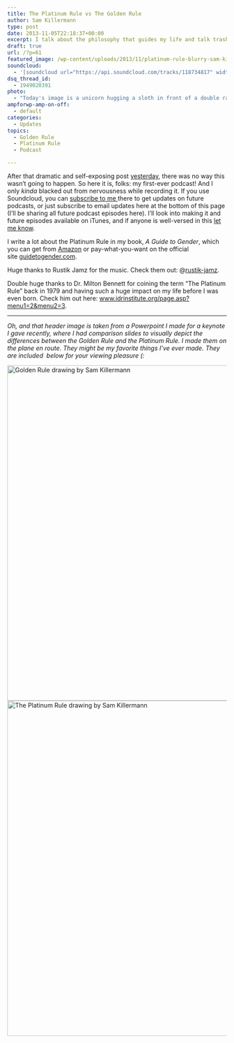 ```yaml
---
title: The Platinum Rule vs The Golden Rule
author: Sam Killermann
type: post
date: 2013-11-05T22:18:37+00:00
excerpt: I talk about the philosophy that guides my life and talk trash about the one that is likely guiding yours, whether you realize it or not.
draft: true
url: /?p=61
featured_image: /wp-content/uploads/2013/11/platinum-rule-blurry-sam-killermann.jpg
soundcloud:
  - '[soundcloud url="https://api.soundcloud.com/tracks/118734817" width="100%" height="166" iframe="true" /]'
dsq_thread_id:
  - 1949020391
photo:
  - "Today's image is a unicorn hugging a sloth in front of a double rainbow. You're welcome."
ampforwp-amp-on-off:
  - default
categories:
  - Updates
topics:
  - Golden Rule
  - Platinum Rule
  - Podcast

---
```

After that dramatic and self-exposing post <a title="Hiding Behind a Keyboard: The Terror of the Unknown" href="/hiding-behind-a-keyboard/" target="_blank" rel="noopener">yesterday</a>, there was no way this wasn&#8217;t going to happen. So here it is, folks: my first-ever podcast! And I only _kinda_ blacked out from nervousness while recording it. If you use Soundcloud, you can <a title="Sam Killermann on Soundcloud" href="http://soundcloud.com/killermann" target="_blank" rel="noopener">subscribe to me </a>there to get updates on future podcasts, or just subscribe to email updates here at the bottom of this page (I&#8217;ll be sharing all future podcast episodes here). I&#8217;ll look into making it and future episodes available on iTunes, and if anyone is well-versed in this [let me know][1].

I write a lot about the Platinum Rule in my book, _A Guide to Gender_, which you can get from <a title="Amazon!" href="amazon.com/The-Social-Justice-Advocates-Handbook/dp/0989760200/" target="_blank" rel="noopener">Amazon</a> or pay-what-you-want on the official site <a href="http://guidetogender.com/" target="_blank" rel="nofollow noopener">guidetogender.com</a>.

Huge thanks to Rustik Jamz for the music. Check them out: @[rustik-jamz][2].

Double huge thanks to Dr. Milton Bennett for coining the term &#8220;The Platinum Rule&#8221; back in 1979 and having such a huge impact on my life before I was even born. Check him out here: <a href="http://www.idrinstitute.org/page.asp?menu1=2&menu2=3" target="_blank" rel="nofollow noopener">www.idrinstitute.org/page.asp?menu1=2&menu2=3</a>.

***

_Oh, and that header image is taken from a Powerpoint I made for a keynote I gave recently, where I had comparison slides to visually depict the differences between the Golden Rule and the Platinum Rule. I made them on the plane en route. They might be my favorite things I&#8217;ve ever made. They are included  below for your viewing pleasure (:_

[<img class="alignnone size-full wp-image-66 lazy-load" data-src="/wp-content/uploads/2013/11/golden-rule-by-sam-killermann.jpg" alt="Golden Rule drawing by Sam Killermann" width="1024" height="768" srcset="/wp-content/uploads/2013/11/golden-rule-by-sam-killermann.jpg 1024w, /wp-content/uploads/2013/11/golden-rule-by-sam-killermann-300x225.jpg 300w, /wp-content/uploads/2013/11/golden-rule-by-sam-killermann-768x576.jpg 768w" sizes="(max-width: 1024px) 100vw, 1024px" />][3] [<img class="alignnone size-full wp-image-67 lazy-load" data-src="/wp-content/uploads/2013/11/platinum-rule-by-sam-killermann.jpg" alt="The Platinum Rule drawing by Sam Killermann" width="1024" height="768" srcset="/wp-content/uploads/2013/11/platinum-rule-by-sam-killermann.jpg 1024w, /wp-content/uploads/2013/11/platinum-rule-by-sam-killermann-300x225.jpg 300w, /wp-content/uploads/2013/11/platinum-rule-by-sam-killermann-768x576.jpg 768w" sizes="(max-width: 1024px) 100vw, 1024px" />][4]

 [1]: /contact/ "Contact"
 [2]: https://soundcloud.com/rustik-jamz
 [3]: /wp-content/uploads/2013/11/golden-rule-by-sam-killermann.jpg
 [4]: /wp-content/uploads/2013/11/platinum-rule-by-sam-killermann.jpg